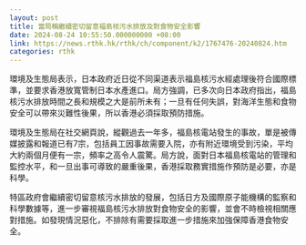 ```yaml
---
layout: post
title: 當局稱繼續密切留意福島核污水排放及對食物安全影響
date: 2024-08-24 10:55:50.000000000 +08:00
link: https://news.rthk.hk/rthk/ch/component/k2/1767476-20240824.htm
categories: rthk
---
```


環境及生態局表示，日本政府近日從不同渠道表示福島核污水經處理後符合國際標準，並要求香港放寬管制日本水產進口。局方強調，已多次向日本政府指出，福島核污水排放時間之長和規模之大是前所未有；一旦有任何失誤，對海洋生態和食物安全可以帶來災難性後果，所以香港必須採取預防措施。

環境及生態局在社交網頁說，縱觀過去一年多，福島核電站發生的事故，單是被傳媒披露和報道已有7宗，包括員工因事故需要入院，亦有附近環境受到污染，平均大約兩個月便有一宗，頻率之高令人震驚。局方說，面對日本福島核電站的管理和監控水平，和一旦出事可導致的嚴重後果，香港採取務實措施作預防是必要，亦是科學。

特區政府會繼續密切留意核污水排放的發展，包括日方及國際原子能機構的監察和科學數據等，進一步審視福島核污水排放對食物安全的影響，並會不時檢視相關應對措施。如發現情況惡化，不排除有需要採取進一步措施來加強保障香港食物安全。
